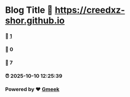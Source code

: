 # Blog Title :link: https://creedxz-shor.github.io 
### :page_facing_up: [1](https://creedxz-shor.github.io/tag.html) 
### :speech_balloon: 0 
### :hibiscus: 7 
### :alarm_clock: 2025-10-10 12:25:39 
### Powered by :heart: [Gmeek](https://github.com/Meekdai/Gmeek)
